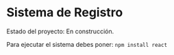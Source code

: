 <h1>Sistema de Registro</h1>

Estado del proyecto: En construcción.

Para ejecutar el sistema debes poner: 
```npm install react```
